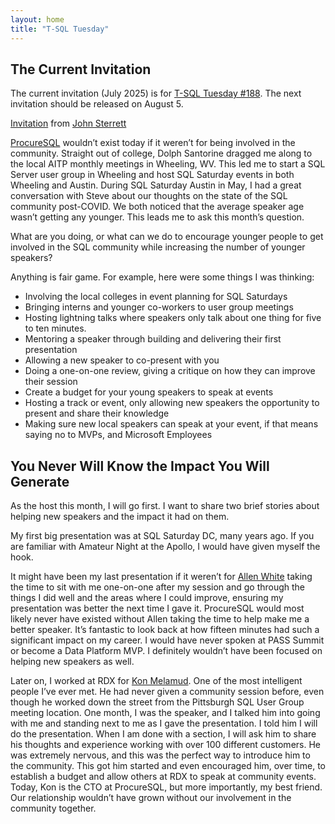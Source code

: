 ```yaml
---
layout: home
title: "T-SQL Tuesday"
---
```


## The Current Invitation

The current invitation (July 2025) is for [T-SQL Tuesday #188](../188). The next invitation should be released on August 5.

[Invitation](https://procuresql.com/blog/2025/07/01/tsqltuesday-188-growing-the-younger-data-community-and-speakers/) from [John Sterrett](https://procuresql.com/blog/author/johnsterrett/)

[ProcureSQL](http://procuresql.com/) wouldn’t exist today if it weren’t for being involved in the community. Straight out of college, Dolph Santorine dragged me along to the local AITP monthly meetings in Wheeling, WV.  This led me to start a SQL Server user group in Wheeling and host SQL Saturday events in both Wheeling and Austin. During SQL Saturday Austin in May, I had a great conversation with Steve about our thoughts on the state of the SQL community post-COVID. We both noticed that the average speaker age wasn’t getting any younger. This leads me to ask this month’s question.

What are you doing, or what can we do to encourage younger people to get involved in the SQL community while increasing the number of younger speakers?

Anything is fair game. For example, here were some things I was thinking:

- Involving the local colleges in event planning for SQL Saturdays
- Bringing interns and younger co-workers to user group meetings
- Hosting lightning talks where speakers only talk about one thing for five to ten minutes.
- Mentoring a speaker through building and delivering their first presentation
- Allowing a new speaker to co-present with you
- Doing a one-on-one review, giving a critique on how they can improve their session
- Create a budget for your young speakers to speak at events
- Hosting a track or event, only allowing new speakers the opportunity to present and share their knowledge
- Making sure new local speakers can speak at your event, if that means saying no to MVPs, and Microsoft Employees

## You Never Will Know the Impact You Will Generate
As the host this month, I will go first. I want to share two brief stories about helping new speakers and the impact it had on them.

My first big presentation was at SQL Saturday DC, many years ago. If you are familiar with Amateur Night at the Apollo, I would have given myself the hook.

It might have been my last presentation if it weren’t for [Allen White](https://www.linkedin.com/in/allenw2) taking the time to sit with me one-on-one after my session and go through the things I did well and the areas where I could improve, ensuring my presentation was better the next time I gave it. ProcureSQL would most likely never have existed without Allen taking the time to help make me a better speaker.  It’s fantastic to look back at how fifteen minutes had such a significant impact on my career.  I would have never spoken at PASS Summit or become a Data Platform MVP. I definitely wouldn’t have been focused on helping new speakers as well.

Later on, I worked at RDX for [Kon Melamud](https://www.linkedin.com/in/konstantin-melamud-56389363/). One of the most intelligent people I’ve ever met. He had never given a community session before, even though he worked down the street from the Pittsburgh SQL User Group meeting location. One month, I was the speaker, and I talked him into going with me and standing next to me as I gave the presentation. I told him I will do the presentation. When I am done with a section, I will ask him to share his thoughts and experience working with over 100 different customers. He was extremely nervous, and this was the perfect way to introduce him to the community.  This got him started and even encouraged him, over time, to establish a budget and allow others at RDX to speak at community events.  Today, Kon is the CTO at ProcureSQL, but more importantly, my best friend. Our relationship wouldn’t have grown without our involvement in the community together.
